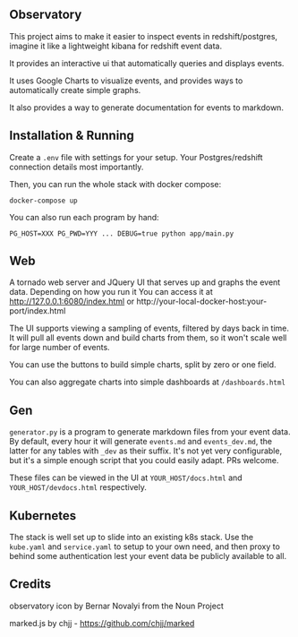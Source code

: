 ## Observatory

This project aims to make it easier to inspect events in redshift/postgres, imagine it like
a lightweight kibana for redshift event data.

It provides an interactive ui that automatically queries and displays events.

It uses Google Charts to visualize events, and provides ways to automatically
create simple graphs.

It also provides a way to generate documentation for events to markdown.

## Installation & Running

Create a `.env` file with settings for your setup. Your Postgres/redshift connection details most importantly.

Then, you can run the whole stack with docker compose:

`docker-compose up`

You can also run each program by hand:

`PG_HOST=XXX PG_PWD=YYY ... DEBUG=true python app/main.py`

## Web

A tornado web server and JQuery UI that serves up and graphs the event data. Depending on how you
run it You can access it at http://127.0.0.1:6080/index.html or http://your-local-docker-host:your-port/index.html

The UI supports viewing a sampling of events, filtered by days back in time. It will pull all events
down and build charts from them, so it won't scale well for large number of events.

You can use the buttons to build simple charts, split by zero or one field.

You can also aggregate charts into simple dashboards at `/dashboards.html`

## Gen

`generator.py` is a program to generate markdown files from your event data. By default, every hour it will
generate `events.md` and `events_dev.md`, the latter for any tables with `_dev` as their suffix. It's not
yet very configurable, but it's a simple enough script that you could easily adapt. PRs welcome.

These files can be viewed in the UI at `YOUR_HOST/docs.html` and `YOUR_HOST/devdocs.html` respectively.

## Kubernetes

The stack is well set up to slide into an existing k8s stack. Use the `kube.yaml` and `service.yaml` to
setup to your own need, and then proxy to behind some authentication lest your event data be publicly available to all.

## Credits

observatory icon by Bernar  Novalyi from the Noun Project

marked.js by chjj - https://github.com/chjj/marked
